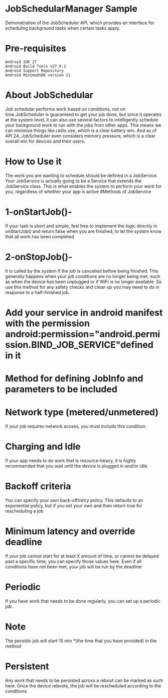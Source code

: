 # JobSchedularManager Sample

Demonstration of the JobScheduler API, which provides an interface for scheduling background tasks when certain tasks apply.

# Pre-requisites

    Android SDK 27
    Android Build Tools v27.0.2
    Android Support Repository
    Android MinimumSDK version 21
    
# About JobSchedular 
Job schedular performs work based on conditions, not on time.JobScheduler is guaranteed to get your job done, but since it operates at the system level, it can also use several factors to intelligently schedule your background work to run with the jobs from other apps. This means we can minimize things like radio use, which is a clear battery win. And as of API 24, 
JobScheduler even considers memory pressure, which is a clear overall win for devices and their users.

# How to Use it
The work you are wanting to schedule should be defined in a JobService. Your JobService is actually going to be a Service that extends the JobService class. 
This is what enables the system to perform your work for you, regardless of whether your app is active
#Methods of JobService
 # 1-onStartJob()-
 
 If your task is short and simple, feel free to implement the logic directly in onStartJob() and return false when you are finished, to let the system know that all work has been completed

# 2-onStopJob()-

 It is called by the system if the job is cancelled before being finished. This generally happens when your job conditions are no longer being met, such as when the device has been unplugged or if WiFi is no longer available. So use this method for any safety checks and clean up you may need to do in response to a half-finished job.
 
# Add your service in android manifest with the permission  android:permission="android.permission.BIND_JOB_SERVICE"defined in it

# Method for defining JobInfo and parameters to be included 

# Network type (metered/unmetered)
If your job requires network access, you must include this condition. 

# Charging and Idle
If your app needs to do work that is resource-heavy, it is highly recommended that you wait until the device is plugged in and/or idle.

# Backoff criteria
You can specify your own back-off/retry policy. This defaults to an exponential policy, but if you set your own and then return true for rescheduling a job 

# Minimum latency and override deadline
If your job cannot start for at least X amount of time, or cannot be delayed past a specific time, you can specify those values here. Even if all conditions have not been met, your job will be run by the deadline 
# Periodic
If you have work that needs to be done regularly, you can set up a periodic job.
# Note 
The peroidic job will start 15 min *(the time that you have provided) in the method

# Persistent
Any work that needs to be persisted across a reboot can be marked as such here. Once the device reboots, the job will be rescheduled according to the conditions

